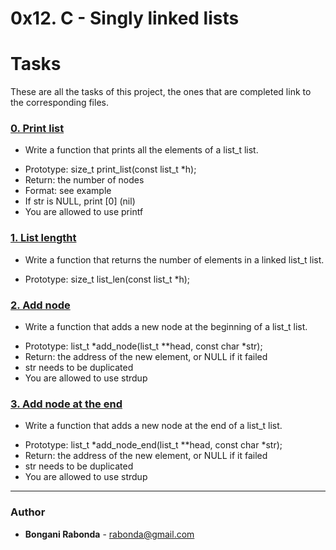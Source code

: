 # 0x12. C - Singly linked lists

# Tasks

These are all the tasks of this project, the ones that are completed link to the corresponding files.

### [0. Print list](./0-print_list.c)
*  Write a function that prints all the elements of a list_t list.
  - Prototype: size_t print_list(const list_t *h);
  - Return: the number of nodes
  - Format: see example
  - If str is NULL, print [0] (nil)
  - You are allowed to use printf

### [1. List lengtht](./1-list_len.c)
*  Write a function that returns the number of elements in a linked list_t list.
  - Prototype: size_t list_len(const list_t *h);

### [2. Add node](./2-add_node.c)
*  Write a function that adds a new node at the beginning of a list_t list.
  - Prototype: list_t *add_node(list_t **head, const char *str);
  - Return: the address of the new element, or NULL if it failed
  - str needs to be duplicated
  - You are allowed to use strdup

### [3. Add node at the end](./3-add_node_end.c)
*  Write a function that adds a new node at the end of a list_t list.
  - Prototype: list_t *add_node_end(list_t **head, const char *str);
  - Return: the address of the new element, or NULL if it failed
  - str needs to be duplicated
  - You are allowed to use strdup
---

### Author
* **Bongani Rabonda** - [rabonda@gmail.com](https://github.com/rabonda)
